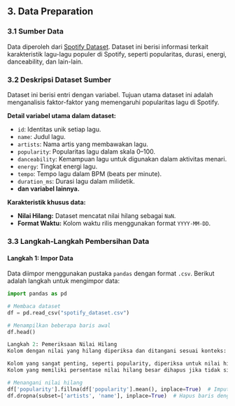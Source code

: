 ## 3. Data Preparation

### 3.1 Sumber Data
Data diperoleh dari [Spotify Dataset](https://www.kaggle.com/datasets/). Dataset ini berisi informasi terkait karakteristik lagu-lagu populer di Spotify, seperti popularitas, durasi, energi, danceability, dan lain-lain.

### 3.2 Deskripsi Dataset Sumber
Dataset ini berisi **<jumlah data>** entri dengan **<jumlah variabel>** variabel. Tujuan utama dataset ini adalah menganalisis faktor-faktor yang memengaruhi popularitas lagu di Spotify.  

**Detail variabel utama dalam dataset:**
- `id`: Identitas unik setiap lagu.
- `name`: Judul lagu.
- `artists`: Nama artis yang membawakan lagu.
- `popularity`: Popularitas lagu dalam skala 0–100.
- `danceability`: Kemampuan lagu untuk digunakan dalam aktivitas menari.
- `energy`: Tingkat energi lagu.
- `tempo`: Tempo lagu dalam BPM (beats per minute).
- `duration_ms`: Durasi lagu dalam milidetik.
- **dan variabel lainnya.**  

**Karakteristik khusus data:**
- **Nilai Hilang:** Dataset mencatat nilai hilang sebagai `NaN`.  
- **Format Waktu:** Kolom waktu rilis menggunakan format `YYYY-MM-DD`.  

### 3.3 Langkah-Langkah Pembersihan Data
#### **Langkah 1: Impor Data**
Data diimpor menggunakan pustaka `pandas` dengan format `.csv`. Berikut adalah langkah untuk mengimpor data:  
```python
import pandas as pd

# Membaca dataset
df = pd.read_csv("spotify_dataset.csv")

# Menampilkan beberapa baris awal
df.head()

Langkah 2: Pemeriksaan Nilai Hilang
Kolom dengan nilai yang hilang diperiksa dan ditangani sesuai konteks:

Kolom yang sangat penting, seperti popularity, diperiksa untuk nilai hilang dan diimputasi menggunakan rata-rata.
Kolom yang memiliki persentase nilai hilang besar dihapus jika tidak signifikan.

# Menangani nilai hilang
df['popularity'].fillna(df['popularity'].mean(), inplace=True)  # Imputasi dengan rata-rata
df.dropna(subset=['artists', 'name'], inplace=True)  # Hapus baris dengan artis/nama hilang

